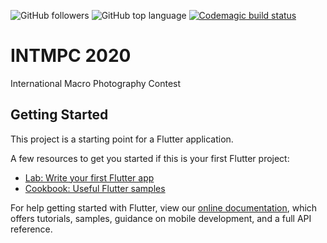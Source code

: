 ![GitHub followers](https://img.shields.io/github/followers/vrajgohil?label=Follow&style=social)   ![GitHub top language](https://img.shields.io/github/languages/top/vrajgohil/intmpc2020?style=for-the-badge)  [![Codemagic build status](https://api.codemagic.io/apps/5d86ee9fe941e000084c51ea/5d86ee9fe941e000084c51e9/status_badge.svg)](https://codemagic.io/apps/5d86ee9fe941e000084c51ea/5d86ee9fe941e000084c51e9/latest_build)
# INTMPC 2020

International Macro Photography Contest

## Getting Started

This project is a starting point for a Flutter application.

A few resources to get you started if this is your first Flutter project:

- [Lab: Write your first Flutter app](https://flutter.dev/docs/get-started/codelab)
- [Cookbook: Useful Flutter samples](https://flutter.dev/docs/cookbook)

For help getting started with Flutter, view our
[online documentation](https://flutter.dev/docs), which offers tutorials,
samples, guidance on mobile development, and a full API reference.

